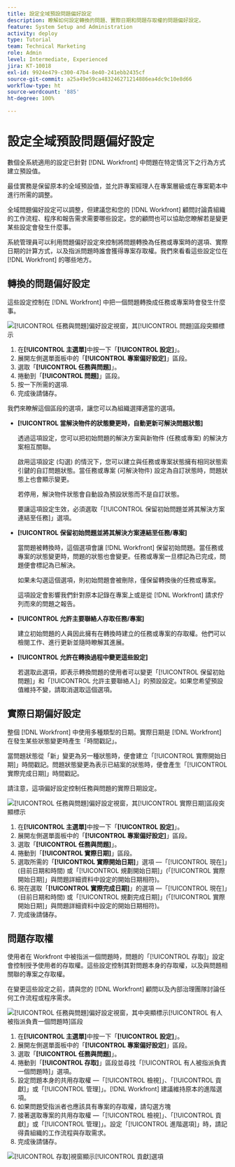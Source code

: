 ```yaml
---
title: 設定全域預設問題偏好設定
description: 瞭解如何設定轉換的問題、實際日期和問題存取權的問題偏好設定。
feature: System Setup and Administration
activity: deploy
type: Tutorial
team: Technical Marketing
role: Admin
level: Intermediate, Experienced
jira: KT-10018
exl-id: 9924e479-c300-47b4-8e40-241ebb2435cf
source-git-commit: a25a49e59ca483246271214886ea4dc9c10e8d66
workflow-type: ht
source-wordcount: '885'
ht-degree: 100%

---
```


# 設定全域預設問題偏好設定

數個全系統適用的設定已針對 [!DNL Workfront] 中問題在特定情況下之行為方式建立預設值。

最佳實務是保留原本的全域預設值，並允許專案經理人在專案層級或在專案範本中進行所需的調整。

全域問題偏好設定可以調整，但建議您和您的 [!DNL Workfront] 顧問討論貴組織的工作流程、程序和報告需求需要哪些設定。您的顧問也可以協助您瞭解若是變更某些設定會發生什麼事。

系統管理員可以利用問題偏好設定來控制將問題轉換為任務或專案時的選項、實際日期的計算方式，以及指派問題時誰會獲得專案存取權。我們來看看這些設定位在 [!DNL Workfront] 的哪些地方。

## 轉換的問題偏好設定

這些設定控制在 [!DNL Workfront] 中把一個問題轉換成任務或專案時會發生什麼事。

![[!UICONTROL 任務與問題]偏好設定視窗，其[!UICONTROL 問題]區段突顯標示](assets/admin-fund-issue-prefs-converting.png)

1. 在&#x200B;**[!UICONTROL 主選單]**&#x200B;中按一下「**[!UICONTROL 設定]**」。
1. 展開左側選單面板中的「**[!UICONTROL 專案偏好設定]**」區段。
1. 選取「**[!UICONTROL 任務與問題]**」。
1. 捲動到「**[!UICONTROL 問題]**」區段。
1. 按一下所需的選項.
1. 完成後請儲存。

我們來瞭解這個區段的選項，讓您可以為組織選擇適當的選項。

* **[!UICONTROL 當解決物件的狀態變更時，自動更新可解決問題狀態]**

  透過這項設定，您可以把初始問題的解決方案與新物件 (任務或專案) 的解決方案相互關聯。

  啟用這項設定 (勾選) 的情況下，您可以建立與任務或專案狀態擁有相同狀態索引鍵的自訂問題狀態。當任務或專案 (可解決物件) 設定為自訂狀態時，問題狀態上也會顯示變更。

  若停用，解決物件狀態會自動設為預設狀態而不是自訂狀態。

  要讓這項設定生效，必須選取「[!UICONTROL 保留初始問題並將其解決方案連結至任務]」選項。

* **[!UICONTROL 保留初始問題並將其解決方案連結至任務/專案]**

  當問題被轉換時，這個選項會讓 [!DNL Workfront] 保留初始問題。當任務或專案的狀態變更時，問題的狀態也會變更。任務或專案一旦標記為已完成，問題便會標記為已解決。

  如果未勾選這個選項，則初始問題會被刪除，僅保留轉換後的任務或專案。

  這項設定會影響我們針對原本記錄在專案上或是從 [!DNL Workfront] 請求佇列而來的問題之報告。

* **[!UICONTROL 允許主要聯絡人存取任務/專案]**

  建立初始問題的人員因此擁有在轉換時建立的任務或專案的存取權。他們可以檢閱工作、進行更新並隨時瞭解其進展。

* **[!UICONTROL 允許在轉換過程中變更這些設定]**

  若選取此選項，即表示轉換問題的使用者可以變更「[!UICONTROL 保留初始問題]」和「[!UICONTROL 允許主要聯絡人]」的預設設定。如果您希望預設值維持不變，請取消選取這個選項。

<!---
learn more URLs
Configure system-wide task and issue preferences
Issue statuses
Create and customize system-wide statuses
--->

## 實際日期偏好設定

整個 [!DNL Workfront] 中使用多種類型的日期。實際日期是 [!DNL Workfront] 在發生某些狀態變更時產生「時間戳記」。

當問題狀態從「新」變更為另一種狀態時，便會建立「[!UICONTROL 實際開始日期]」時間戳記。問題狀態變更為表示已結案的狀態時，便會產生「[!UICONTROL 實際完成日期]」時間戳記。

請注意，這項偏好設定控制任務與問題的實際日期設定。

![[!UICONTROL 任務與問題]偏好設定視窗，其[!UICONTROL 實際日期]區段突顯標示](assets/admin-fund-issue-prefs-actual-dates.png)

1. 在&#x200B;**[!UICONTROL 主選單]**&#x200B;中按一下「**[!UICONTROL 設定]**」。
1. 展開左側選單面板中的「**[!UICONTROL 專案偏好設定]**」區段。
1. 選取「**[!UICONTROL 任務與問題]**」。
1. 捲動到「**[!UICONTROL 實際日期]**」區段。
1. 選取所需的「**[!UICONTROL 實際開始日期]**」選項 —「[!UICONTROL 現在]」(目前日期和時間) 或「[!UICONTROL 規劃開始日期]」(「[!UICONTROL 實際開始日期]」與問題詳細資料中設定的開始日期相符)。
1. 現在選取「**[!UICONTROL 實際完成日期]**」的選項 —「[!UICONTROL 現在]」(目前日期和時間) 或「[!UICONTROL 規劃完成日期]」(「[!UICONTROL 實際開始日期]」與問題詳細資料中設定的開始日期相符)。
1. 完成後請儲存。


<!---
learn more URLs
Definitions for the project, task, and issue dates within Workfront
Configure system-wide task and issue preferences
--->

## 問題存取權

使用者在 Workfront 中被指派一個問題時，問題的「[!UICONTROL 存取]」設定會控制授予使用者的存取權。這些設定控制其對問題本身的存取權，以及與問題相關聯的專案之存取權。

在變更這些設定之前，請與您的 [!DNL Workfront] 顧問以及內部治理團隊討論任何工作流程或程序需求。

![[!UICONTROL 任務與問題]偏好設定視窗，其中突顯標示[!UICONTROL 有人被指派負責一個問題時]區段](assets/admin-fund-issue-prefs-access-1.png)

1. 在&#x200B;**[!UICONTROL 主選單]**&#x200B;中按一下「**[!UICONTROL 設定]**」。
1. 展開左側選單面板中的「**[!UICONTROL 專案偏好設定]**」區段。
1. 選取「**[!UICONTROL 任務與問題]**」。
1. 捲動到「**[!UICONTROL 存取]**」區段並尋找「[!UICONTROL 有人被指派負責一個問題時]」選項。
1. 設定問題本身的共用存取權 —「[!UICONTROL 檢視]」、「[!UICONTROL 貢獻]」或「[!UICONTROL 管理]」。[!DNL Workfront] 建議維持原本的進階選項。
1. 如果問題受指派者也應該具有專案的存取權，請勾選方塊
1. 接著選取專案的共用存取權 —「[!UICONTROL 檢視]」、「[!UICONTROL 貢獻]」或「[!UICONTROL 管理]」。設定「[!UICONTROL 進階選項]」時，請記得貴組織的工作流程與存取需求。
1. 完成後請儲存。

![[!UICONTROL 存取]視窗顯示[!UICONTROL 貢獻]選項](assets/admin-fund-issue-prefs-access-2.png)

<!---
learn more URLs
Configure system-wide task and issue preferences
Grant access to issues
--->
